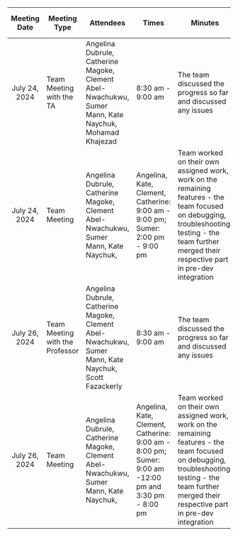 

|  Meeting Date |Meeting Type| Attendees | Times | Minutes        | Design Decision | Next meeting Details |
| :-------------: | ------------- | ------------- |------------- |------------- | ------------- | ---|
|July 24, 2024 |Team Meeting with the TA|Angelina Dubrule,	Catherine Magoke, Clement Abel-Nwachukwu,	Sumer Mann,	Kate Naychuk, Mohamad Khajezad| 8:30 am - 9:00 am | The team discussed the progress so far and discussed any issues | No design decisions were made in the meeting | July 24, 2024 - The team would be working on the code, and database, testing|
|July 24, 2024|Team Meeting|Angelina Dubrule,	Catherine Magoke,	Clement Abel-Nwachukwu, Sumer Mann,	Kate Naychuk, |Angelina, Kate, Clement,  Catherine: 9:00 am - 9:00 pm; Sumer: 2:00 pm - 9:00 pm| Team worked on their own assigned work, work on the remaining features - the team focused on debugging, troubleshooting, testing - the team further merged their respective part in pre-dev integration | No design decisions were made in the meeting | July 26, 2024 - The team would be working on the code, and database, testing |
|July 26, 2024 |Team Meeting with the Professor|Angelina Dubrule,	Catherine Magoke, Clement Abel-Nwachukwu,	Sumer Mann,	Kate Naychuk, Scott Fazackerly| 8:30 am - 9:00 am | The team discussed the progress so far and discussed any issues | No design decisions were made in the meeting | July 26, 2024 - The team would be working on the code, and database, testing|
|July 26, 2024|Team Meeting|Angelina Dubrule,	Catherine Magoke,	Clement Abel-Nwachukwu, Sumer Mann,	Kate Naychuk, |Angelina, Kate, Clement,  Catherine: 9:00 am - 8:00 pm; Sumer: 9:00 am -12:00 pm and  3:30 pm - 8:00 pm| Team worked on their own assigned work, work on the remaining features - the team focused on debugging, troubleshooting, testing - the team further merged their respective part in pre-dev integration | No design decisions were made in the meeting | July 31, 2024 - The team would be working on the code, and database, testing |
